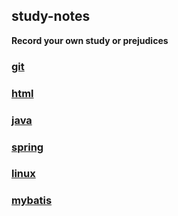 ## study-notes

**Record your own study or prejudices**


### [git](https://github.com/JuvenileCode/study-notes/tree/master/git)


### [html](https://github.com/JuvenileCode/study-notes/tree/master/html)


### [java](https://github.com/JuvenileCode/study-notes/tree/master/java)


### [spring](https://github.com/JuvenileCode/study-notes/tree/master/spring)


### [linux](https://github.com/JuvenileCode/study-notes/tree/master/linux)

### [mybatis](https://github.com/JuvenileCode/study-notes/tree/master/mybatis)

